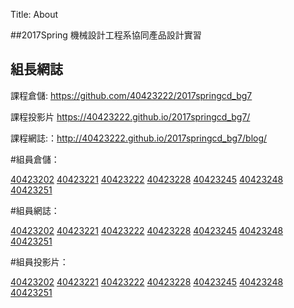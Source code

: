 Title: About

##2017Spring 機械設計工程系協同產品設計實習

## 組長網誌

課程倉儲: <a href="https://github.com/40423222/2017springcd_bg7">https://github.com/40423222/2017springcd_bg7</a>

課程投影片 <a href="https://40423222.github.io/2017springcd_bg7/">https://40423222.github.io/2017springcd_bg7/</a>

課程網誌:：<a href="http://40423222.github.io/2017springcd_bg7/blog/">http://40423222.github.io/2017springcd_bg7/blog/</a>

#組員倉儲：

<a href="https://github.com/40423202/2017springcd_hw">40423202</a>
<a href="https://github.com/40423221/2017springcd_hw">40423221</a>
<a href="https://github.com/40423222/2017springcd_hw">40423222</a>
<a href="https://github.com/40423228/2017springcd_hw">40423228</a>
<a href="https://github.com/40423245/2017springcd_hw">40423245</a>
<a href="https://github.com/40423248/2017springcd_hw">40423248</a>
<a href="https://github.com/40423251/2017springcd_hw">40423251</a>

#組員網誌：

<a href="https://40423202.github.io/2017springcd_hw/blog/">40423202</a>
<a href="https://40423221.github.io/2017springcd_hw/blog/">40423221</a>
<a href="https://40423222.github.io/2017springcd_hw/blog/">40423222</a>
<a href="https://40423228.github.io/2017springcd_hw/blog/">40423228</a>
<a href="https://40423245.github.io/2017springcd_hw/blog/">40423245</a>
<a href="https://40423248.github.io/2017springcd_hw/blog/">40423248</a>
<a href="https://40423251.github.io/2017springcd_hw/blog/">40423251</a>

#組員投影片：

<a href="https://40423202.github.io/2017springcd_hw/">40423202</a>
<a href="https://40423221.github.io/2017springcd_hw/">40423221</a>
<a href="https://40423222.github.io/2017springcd_hw/">40423222</a>
<a href="https://40423228.github.io/2017springcd_hw/">40423228</a>
<a href="https://40423245.github.io/2017springcd_hw/">40423245</a>
<a href="https://40423248.github.io/2017springcd_hw/">40423248</a>
<a href="https://40423251.github.io/2017springcd_hw/">40423251</a>








